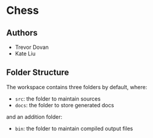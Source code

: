 # Chess

## **Authors**
- Trevor Dovan  
- Kate Liu    

## **Folder Structure**
The workspace contains three folders by default, where:
- `src`: the folder to maintain sources
- `docs`: the folder to store generated docs

and an addition folder:
- `bin`:  the folder to maintain compiled output files
